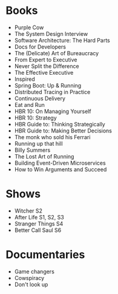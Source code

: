 # Books

- Purple Cow
- The System Design Interview
- Software Architecture: The Hard Parts
- Docs for Developers
- The (Delicate) Art of Bureaucracy 
- From Expert to Executive
- Never Split the Difference
- The Effective Executive
- Inspired
- Spring Boot: Up & Running
- Distributed Tracing in Practice
- Continuous Delivery
- Eat and Run
- HBR 10: On Managing Yourself
- HBR 10: Strategy
- HBR Guide to: Thinking Strategically
- HBR Guide to: Making Better Decisions
- The monk who sold his Ferrari
- Running up that hill
- Billy Summers
- The Lost Art of Running
- Building Event-Driven Microservices
- How to Win Arguments and Succeed

# Shows

- Witcher S2
- After Life S1, S2, S3
- Stranger Things S4
- Better Call Saul S6

# Documentaries

- Game changers
- Cowspiracy
- Don't look up


